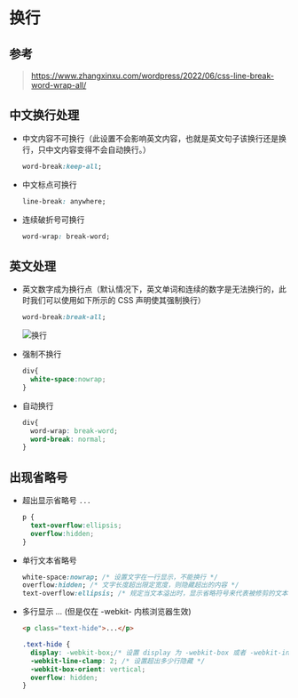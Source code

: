 # 换行

## 参考

> <https://www.zhangxinxu.com/wordpress/2022/06/css-line-break-word-wrap-all/>

## 中文换行处理

+ 中文内容不可换行（此设置不会影响英文内容，也就是英文句子该换行还是换行，只中文内容变得不会自动换行。）

  ```css
  word-break:keep-all;
  ```

+ 中文标点可换行

  ```css
  line-break: anywhere;
  ```

+ 连续破折号可换行

  ```css
  word-wrap: break-word;
  ```

## 英文处理

+ 英文数字成为换行点（默认情况下，英文单词和连续的数字是无法换行的，此时我们可以使用如下所示的 CSS 声明使其强制换行）

  ```css
  word-break:break-all;
  ```

  ![换行](./images/英文换行.jpg)

+ 强制不换行

  ```css
  div{
    white-space:nowrap;
  }
  ```

+ 自动换行

  ```css
  div{
    word-wrap: break-word;
    word-break: normal;
  }
  ```

## 出现省略号

+ 超出显示省略号 `...`

  ```css
  p {
    text-overflow:ellipsis;
    overflow:hidden;
  }
  ```

+ 单行文本省略号

  ```css
  white-space:nowrap; /* 设置文字在一行显示，不能换行 */
  overflow:hidden; /* 文字长度超出限定宽度，则隐藏超出的内容 */
  text-overflow:ellipsis; /* 规定当文本溢出时，显示省略符号来代表被修剪的文本 */
  ```

+ 多行显示 *...* (但是仅在 -webkit- 内核浏览器生效)

  ```html
  <p class="text-hide">...</p>
  ```

  ```css
  .text-hide {
    display: -webkit-box;/* 设置 display 为 -webkit-box 或者 -webkit-inline-box 时为隐藏状态 */
    -webkit-line-clamp: 2; /* 设置超出多少行隐藏 */
    -webkit-box-orient: vertical;
    overflow: hidden;
  }
  ```
